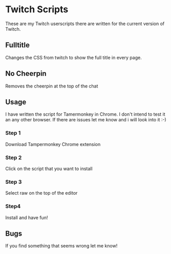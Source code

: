 # Twitch Scripts
These are my Twitch userscripts there are written for the current version of Twitch.

## Fulltitle
Changes the CSS from twitch to show the full title in every page.

## No Cheerpin
Removes the cheerpin at the top of the chat

## Usage
I have written the script for Tamermonkey in Chrome. I don't intend to test it an any other browser. If there are issues let me know and i will look into it :-)

### Step 1
Download Tampermonkey Chrome extension
### Step 2
Click on the script that you want to install
### Step 3
Select raw on the top of the editor 
### Step4
Install and have fun!

## Bugs
If you find something that seems wrong let me know!